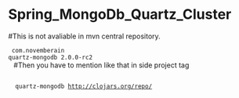 # Spring_MongoDb_Quartz_Cluster
	
#This is not avaliable in mvn central repository.
	<code>	
		<dependency>
			<groupId>com.novemberain</groupId>
			<artifactId>quartz-mongodb</artifactId>
			<version>2.0.0-rc2</version>
		</dependency>
	</code>
#Then you have to mention like that in side project tag  			
	<code>	
		<repositories>
			<repository>
				<id>quartz-mongodb</id>
				<url>http://clojars.org/repo/</url>
			</repository>
		</repositories>
	</code>
